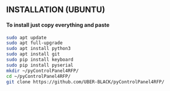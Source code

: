 ## INSTALLATION (UBUNTU)
#### To install just copy everything and paste
```bash
sudo apt update
sudo apt full-upgrade
sudo apt install python3
sudo apt install git
sudo pip install keyboard
sudo pip install pyserial
mkdir ~/pyControlPanel4RFP/
cd ~/pyControlPanel4RFP/
git clone https://github.com/UBER-BLACK/pyControlPanel4RFP/
```
####
